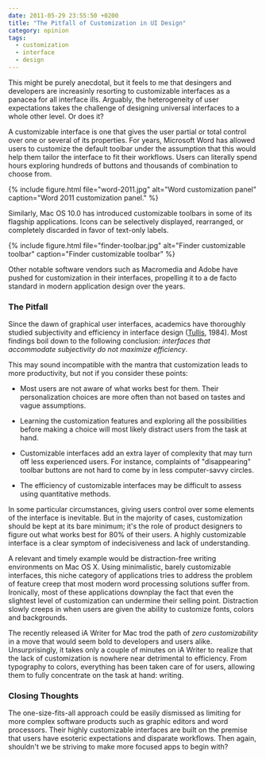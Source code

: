 ```yaml
---
date: 2011-05-29 23:55:50 +0200
title: "The Pitfall of Customization in UI Design"
category: opinion
tags:
  - customization
  - interface
  - design
---
```


This might be purely anecdotal, but it feels to me that desingers and developers are increasinly resorting to customizable interfaces as a panacea for all interface ills. Arguably, the heterogeneity of user expectations takes the challenge of designing universal interfaces to a whole other level. Or does it?

A customizable interface is one that gives the user partial or total control over one or several of its properties. For years, Microsoft Word has allowed users to customize the default toolbar under the assumption that this would help them tailor the interface to fit their workflows. Users can literally spend hours exploring hundreds of buttons and thousands of combination to choose from.

{% include figure.html file="word-2011.jpg" alt="Word customization panel" caption="Word 2011 customization panel." %}


Similarly, Mac OS 10.0 has introduced customizable toolbars in some of its flagship applications. Icons can be selectively displayed, rearranged, or completely discarded in favor of text-only labels.

{% include figure.html file="finder-toolbar.jpg" alt="Finder customizable toolbar" caption="Finder customizable toolbar" %}

Other notable software vendors such as Macromedia and Adobe have pushed for customization in their interfaces, propelling it to a de facto standard in modern application design over the years.

### The Pitfall

Since the dawn of graphical user interfaces, academics have thoroughly studied subjectivity and efficiency in interface design ([Tullis], 1984). Most findings boil down to the following conclusion: *interfaces that accommodate subjectivity do not maximize efficiency*.

This may sound incompatible with the mantra that customization leads to more productivity, but not if you consider these points:

* Most users are not aware of what works best for them. Their personalization choices are more often than not based on tastes and vague assumptions.

* Learning the customization features and exploring all the possibilities before making a choice will most likely distract users from the task at hand.

* Customizable interfaces add an extra layer of complexity that may turn off less experienced users. For instance, complaints of "disappearing" toolbar buttons are not hard to come by in less computer-savvy circles.

* The efficiency of customizable interfaces may be difficult to assess using quantitative methods.

In some particular circumstances, giving users control over some elements of the interface is inevitable. But in the majority of cases, customization should be kept at its bare minimum; it's the role of product designers to figure out what works best for 80% of their users. A highly customizable interface is a clear symptom of indecisiveness and lack of understanding.

A relevant and timely example would be distraction-free writing environments on Mac OS X. Using minimalistic, barely customizable interfaces, this niche category of applications tries to address the problem of feature creep that most modern word processing solutions suffer from. Ironically, most of these applications downplay the fact that even the slightest level of customization can undermine their selling point. Distraction slowly creeps in when users are given the ability to customize fonts, colors and backgrounds.

The recently released iA Writer for Mac trod the path of *zero customizability* in a move that would seem bold to developers and users alike. Unsurprisingly, it takes only a couple of minutes on iA Writer to realize that the lack of customization is nowhere near detrimental to efficiency. From typography to colors, everything has been taken care of for users, allowing them to fully concentrate on the task at hand: writing.

### Closing Thoughts

The one-size-fits-all approach could be easily dismissed as limiting for more complex software products such as graphic editors and word processors. Their highly customizable interfaces are built on the premise that users have esoteric expectations and disparate workflows. Then again, shouldn't we be striving to make  more focused apps to begin with?

[Tullis]: http://scholarship.rice.edu/handle/1911/15866
